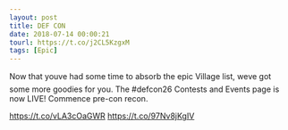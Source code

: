 ```yaml
---
layout: post
title: DEF CON
date: 2018-07-14 00:00:21
tourl: https://t.co/j2CL5KzgxM
tags: [Epic]
---
```

Now that youve had some time to absorb the epic Village list, weve got some more goodies for you. The #defcon26 Contests and Events page is now LIVE! Commence pre-con recon.

https://t.co/vLA3cOaGWR https://t.co/97Nv8jKgIV